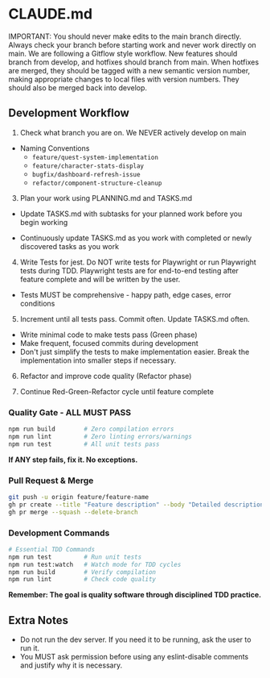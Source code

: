 # CLAUDE.md

IMPORTANT: You should never make edits to the main branch directly. Always check
your branch before starting work and never work directly on main. We are
following a Gitflow style workflow. New features should branch from develop, and
hotfixes should branch from main. When hotfixes are merged, they should be
tagged with a new semantic version number, making appropriate changes to local
files with version numbers. They should also be merged back into develop.

## Development Workflow

1. Check what branch you are on. We NEVER actively develop on main

- Naming Conventions
  - `feature/quest-system-implementation`
  - `feature/character-stats-display`
  - `bugfix/dashboard-refresh-issue`
  - `refactor/component-structure-cleanup`

3. Plan your work using PLANNING.md and TASKS.md

- Update TASKS.md with subtasks for your planned work before you begin working

- Continuously update TASKS.md as you work with completed or newly discovered
  tasks as you work

4. Write Tests for jest. Do NOT write tests for Playwright or run Playwright
   tests during TDD. Playwright tests are for end-to-end testing after feature
   complete and will be written by the user.

- Tests MUST be comprehensive - happy path, edge cases, error conditions

5. Increment until all tests pass. Commit often. Update TASKS.md often.

- Write minimal code to make tests pass (Green phase)
- Make frequent, focused commits during development
- Don't just simplify the tests to make implementation easier. Break the
  implementation into smaller steps if necessary.

6. Refactor and improve code quality (Refactor phase)

7. Continue Red-Green-Refactor cycle until feature complete

### **Quality Gate - ALL MUST PASS**

```bash
npm run build        # Zero compilation errors
npm run lint         # Zero linting errors/warnings
npm run test         # All unit tests pass
```

**If ANY step fails, fix it. No exceptions.**

### Pull Request & Merge

```bash
git push -u origin feature/feature-name
gh pr create --title "Feature description" --body "Detailed description"
gh pr merge --squash --delete-branch
```

### Development Commands

```bash
# Essential TDD Commands
npm run test         # Run unit tests
npm run test:watch   # Watch mode for TDD cycles
npm run build        # Verify compilation
npm run lint         # Check code quality
```

**Remember: The goal is quality software through disciplined TDD practice.**

## Extra Notes

- Do not run the dev server. If you need it to be running, ask the user to run
  it.
- You MUST ask permission before using any eslint-disable comments and justify
  why it is necessary.
